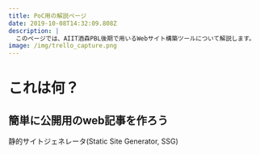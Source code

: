 ```yaml
---
title: PoC用の解説ページ
date: 2019-10-08T14:32:09.808Z
description: |
  このページでは、AIIT酒森PBL後期で用いるWebサイト構築ツールについて解説します。
image: /img/trello_capture.png
---
```

# これは何？
## 簡単に公開用のweb記事を作ろう
静的サイトジェネレータ(Static Site Generator, SSG)

